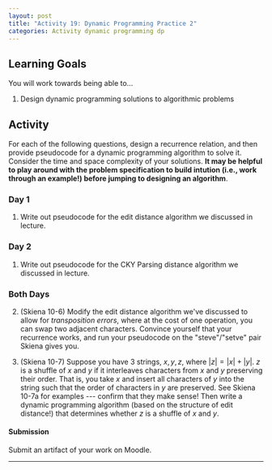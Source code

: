 ```yaml
---
layout: post
title: "Activity 19: Dynamic Programming Practice 2"
categories: Activity dynamic programming dp 
---
```


## Learning Goals

You will work towards being able to...

1. Design dynamic programming solutions to algorithmic problems

## Activity
For each of the following questions, design a recurrence relation, and then provide pseudocode for a dynamic programming algorithm to solve it. Consider the time and space complexity of your solutions. **It may be helpful to play around with the problem specification to build intution (i.e., work through an example!) before jumping to designing an algorithm**.

### Day 1

1. Write out pseudocode for the edit distance algorithm we discussed in lecture.  

### Day 2

1. Write out pseudocode for the CKY Parsing distance algorithm we discussed in lecture.  

### Both Days

2. (Skiena 10-6) Modify the edit distance algorithm we've discussed to allow for *transposition errors*, where at the cost of one operation, you can swap two adjacent characters. Convince yourself that your recurrence works, and run your pseudocode on the "steve"/"setve" pair Skiena gives you. 

3. (Skiena 10-7) Suppose you have 3 strings, $x, y, z$, where $\lvert z \rvert = \lvert x \rvert + \lvert y \rvert$. $z$ is a shuffle of $x$ and $y$ if it interleaves characters from $x$ and $y$ preserving their order. That is, you take $x$ and insert all characters of $y$ into the string such that the order of characters in $y$ are preserved. See Skiena 10-7a for examples --- confirm that they make sense! Then write a dynamic programming algorithm (based on the structure of edit distance!) that determines whether $z$ is a shuffle of $x$ and $y$. 

#### Submission
Submit an artifact of your work on Moodle. 

---

